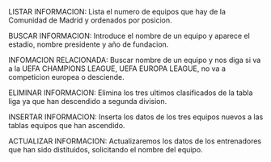 LISTAR INFORMACION: Lista el numero de equipos que hay de la Comunidad de Madrid y ordenados por posicion.

BUSCAR INFORMACION: Introduce el nombre de un equipo y aparece el estadio, nombre presidente y año de fundacion.

INFOMACION RELACIONADA: Buscar nombre de un equipo y nos diga si va a la UEFA CHAMPIONS LEAGUE, UEFA EUROPA LEAGUE, no va a competicion europea o desciende.

ELIMINAR INFORMACION: Elimina los tres ultimos clasificados de la tabla liga ya que han descendido a segunda division. 

INSERTAR INFORMACION: Inserta los datos de los tres equipos nuevos a las tablas equipos que han ascendido.

ACTUALIZAR INFORMACION: Actualizaremos los datos de los entrenadores que han sido distituidos, solicitando el nombre del equipo.
